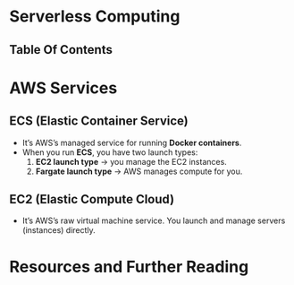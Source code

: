 # Serverless Computing

## Table Of Contents

# AWS Services

## ECS (Elastic Container Service)

- It’s AWS’s managed service for running **Docker containers**.
- When you run **ECS**, you have two launch types:
  1. **EC2 launch type** → you manage the EC2 instances.
  2. **Fargate launch type** → AWS manages compute for you.

## EC2 (Elastic Compute Cloud)

- It’s AWS’s raw virtual machine service. You launch and manage servers (instances) directly.

# Resources and Further Reading
